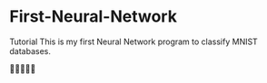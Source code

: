 # First-Neural-Network
Tutorial
This is my first Neural Network program to classify MNIST databases. 

🍉🍎🍒🍒🍓
